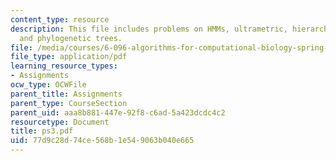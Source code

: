```yaml
---
content_type: resource
description: This file includes problems on HMMs, ultrametric, hierarchical clustering,
  and phylogenetic trees.
file: /media/courses/6-096-algorithms-for-computational-biology-spring-2005/77d9c28d74ce568b1e549063b040e665_ps3.pdf
file_type: application/pdf
learning_resource_types:
- Assignments
ocw_type: OCWFile
parent_title: Assignments
parent_type: CourseSection
parent_uid: aaa8b881-447e-92f8-c6ad-5a423dcdc4c2
resourcetype: Document
title: ps3.pdf
uid: 77d9c28d-74ce-568b-1e54-9063b040e665
---
```

